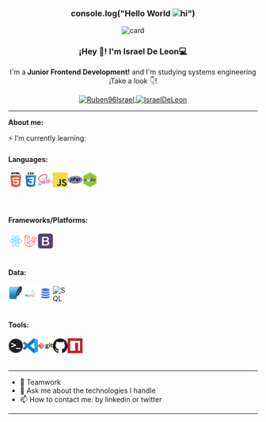 ### <p align="center"> console.log("Hello World <img src="https://user-images.githubusercontent.com/1303154/88677602-1635ba80-d120-11ea-84d8-d263ba5fc3c0.gif" width="28px" alt="hi">") </p>
  
  <p align="center"><img  aling="center" width="700px" height="300px" alt="card" src="https://user-images.githubusercontent.com/55032696/146093554-0a4c018a-d0c2-4c30-9693-63fbc1e1fe20.png">
   <h3 align="center">¡Hey 👋! I'm Israel De Leon💻</h3>
</p>

<p align="center">I'm a<strong> Junior Frontend Development!</strong> and I'm studying systems engineering<br />¡Take a look  👇!</p>
<p align="center">
  <a href="https://twitter.com/Ruben96Israel" target="_blank">
    <img align="center" src="https://cdn.jsdelivr.net/npm/simple-icons@3.0.1/icons/twitter.svg" alt="Ruben96Israel" width="30px" />
  </a>
   <a href="https://www.linkedin.com/in/israel-de-le%C3%B3n-53a541185/ target="_blank">
    <img align="center" src="https://cdn.jsdelivr.net/npm/simple-icons@3.0.1/icons/linkedin.svg" alt="IsraelDeLeon" target="_blank" width="30px" />
  </a>

</p>

--- 

 <strong>About me: </strong>

  ⚡  I’m currently learning:

#### Languages:
<img align="left" alt="HTML5" width="30px" src="https://raw.githubusercontent.com/github/explore/80688e429a7d4ef2fca1e82350fe8e3517d3494d/topics/html/html.png" />
<img align="left" alt="CSS3" width="30px" src="https://raw.githubusercontent.com/github/explore/80688e429a7d4ef2fca1e82350fe8e3517d3494d/topics/css/css.png" />
<img align="left" alt="Sass" width="30px" src="https://raw.githubusercontent.com/github/explore/80688e429a7d4ef2fca1e82350fe8e3517d3494d/topics/sass/sass.png" />
<img align="left" alt="JavaScript" width="30px"src="https://raw.githubusercontent.com/github/explore/80688e429a7d4ef2fca1e82350fe8e3517d3494d/topics/javascript/javascript.png" />
<img align="left" alt="PHp" width="30px" src="https://raw.githubusercontent.com/github/explore/ccc16358ac4530c6a69b1b80c7223cd2744dea83/topics/php/php.png" />
<img align="left" alt="NODE" width="30px" src="https://github.com/IsmaelDS/ImagenesLenguajes/blob/master/imagenesLogos/nodeLogo.jpg?raw=true" />

<br><br><br><br>

#### Frameworks/Platforms:
<img align="left" alt="React" width="30px" src="https://raw.githubusercontent.com/github/explore/80688e429a7d4ef2fca1e82350fe8e3517d3494d/topics/react/react.png" />
<img align="left" width="30px" src="https://raw.githubusercontent.com/github/explore/80688e429a7d4ef2fca1e82350fe8e3517d3494d/topics/laravel/laravel.png">
<img align="left" alt="Bootsrap" width="30px" src="https://raw.githubusercontent.com/github/explore/80688e429a7d4ef2fca1e82350fe8e3517d3494d/topics/bootstrap/bootstrap.png" />
<br><br><br> 


#### Data: 
<img align="left" width="30px" src="https://raw.githubusercontent.com/github/explore/2d218e3aa252dc90eef269b34eeec1fbd15dc07e/topics/sqlite/sqlite.png">
<img align="left" alt="MySQL" width="30px" src="https://raw.githubusercontent.com/github/explore/80688e429a7d4ef2fca1e82350fe8e3517d3494d/topics/mysql/mysql.png" />
<img align="left" alt="SQL" width="30px" src="https://raw.githubusercontent.com/github/explore/80688e429a7d4ef2fca1e82350fe8e3517d3494d/topics/sql/sql.png" />
<img align="left" alt="SQL" width="30px" src="https://raw.githubusercontent.com/mongodb/mongo/281908cc5de1febaceb529c4f2a985de43b9b375/docs/leaf.svg" />

<br><br><br>

#### Tools:
<img align="left" alt="Terminal" width="30px" src="https://raw.githubusercontent.com/github/explore/80688e429a7d4ef2fca1e82350fe8e3517d3494d/topics/terminal/terminal.png" />
<img align="left" alt="Visual Studio Code" width="30px" src="https://raw.githubusercontent.com/github/explore/78df643247d429f6cc873026c0622819ad797942/topics/visual-studio-code/visual-studio-code.png" />
<img align="left" width="30px" src="https://raw.githubusercontent.com/github/explore/80688e429a7d4ef2fca1e82350fe8e3517d3494d/topics/git/git.png">
<img align="left" alt="GitHub" width="30px" src="https://raw.githubusercontent.com/github/explore/78df643247d429f6cc873026c0622819ad797942/topics/github/github.png" />
<img align="left" alt="npm" width="30px" src="https://github.com/IsmaelDS/ImagenesLenguajes/blob/master/imagenesLogos/npmLogo.png?raw=true" />                                                                                                           
<br><br><br>


---

 - 👯 Teamwork
 - 💬 Ask me about the technologies I handle
 - 📫 How to contact me: by linkedin or twitter

---
